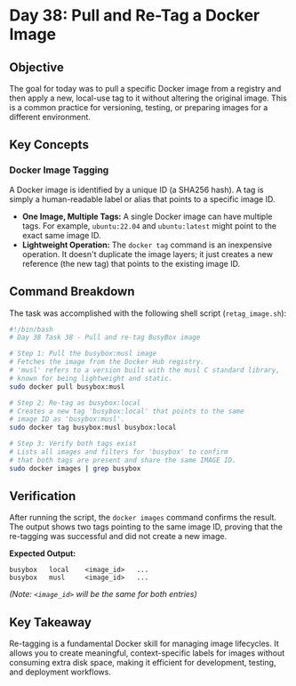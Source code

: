 # Day 38: Pull and Re-Tag a Docker Image

## Objective

The goal for today was to pull a specific Docker image from a registry and then apply a new, local-use tag to it without altering the original image. This is a common practice for versioning, testing, or preparing images for a different environment.

## Key Concepts

### Docker Image Tagging

A Docker image is identified by a unique ID (a SHA256 hash). A tag is simply a human-readable label or alias that points to a specific image ID.

- **One Image, Multiple Tags:** A single Docker image can have multiple tags. For example, `ubuntu:22.04` and `ubuntu:latest` might point to the exact same image ID.
- **Lightweight Operation:** The `docker tag` command is an inexpensive operation. It doesn't duplicate the image layers; it just creates a new reference (the new tag) that points to the existing image ID.

## Command Breakdown

The task was accomplished with the following shell script (`retag_image.sh`):

```bash
#!/bin/bash
# Day 38 Task 38 - Pull and re-tag BusyBox image

# Step 1: Pull the busybox:musl image
# Fetches the image from the Docker Hub registry.
# 'musl' refers to a version built with the musl C standard library,
# known for being lightweight and static.
sudo docker pull busybox:musl

# Step 2: Re-tag as busybox:local
# Creates a new tag 'busybox:local' that points to the same
# image ID as 'busybox:musl'.
sudo docker tag busybox:musl busybox:local

# Step 3: Verify both tags exist
# Lists all images and filters for 'busybox' to confirm
# that both tags are present and share the same IMAGE ID.
sudo docker images | grep busybox
```

## Verification

After running the script, the `docker images` command confirms the result. The output shows two tags pointing to the same image ID, proving that the re-tagging was successful and did not create a new image.

**Expected Output:**

```
busybox   local    <image_id>   ...
busybox   musl     <image_id>   ...
```
*(Note: `<image_id>` will be the same for both entries)*

## Key Takeaway

Re-tagging is a fundamental Docker skill for managing image lifecycles. It allows you to create meaningful, context-specific labels for images without consuming extra disk space, making it efficient for development, testing, and deployment workflows.